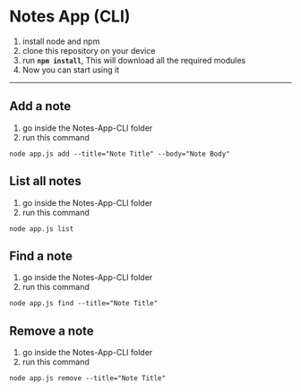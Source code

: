 # Notes App (CLI)

1. install node and npm
2. clone this repository on your device
3. run <strong>```npm install```</strong>,
This will download all the required modules
4. Now you can start using it

<hr>

## Add a note

1. go inside the Notes-App-CLI folder
2. run this command

```
node app.js add --title="Note Title" --body="Note Body"
```

## List all notes

1. go inside the Notes-App-CLI folder
2. run this command

```
node app.js list
```

## Find a note

1. go inside the Notes-App-CLI folder
2. run this command

```
node app.js find --title="Note Title"
```

## Remove a note


1. go inside the Notes-App-CLI folder
2. run this command

```
node app.js remove --title="Note Title"
```

